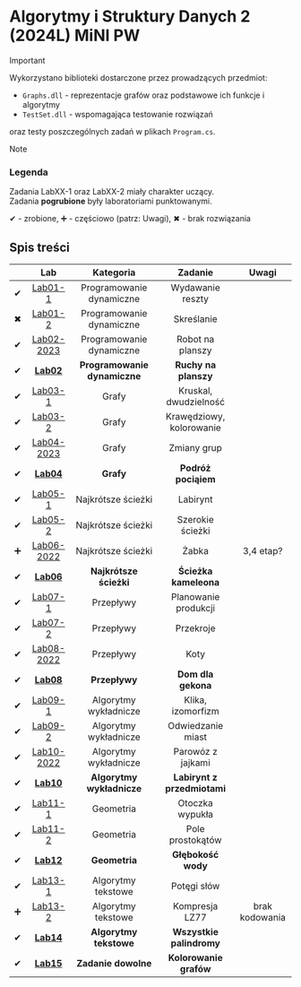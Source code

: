 # Algorytmy i Struktury Danych 2 (2024L) MiNI PW


> [!IMPORTANT]
> Wykorzystano biblioteki dostarczone przez prowadzących przedmiot:
> - `Graphs.dll` - reprezentacje grafów oraz podstawowe ich funkcje i algorytmy
> - `TestSet.dll` - wspomagająca testowanie rozwiązań
>
> oraz testy poszczególnych zadań w plikach `Program.cs`.

> [!NOTE]
> ### Legenda
> Zadania LabXX-1 oraz LabXX-2 miały charakter uczący. <br>
> Zadania **pogrubione** były laboratoriami punktowanymi.
>
> ✔ - zrobione, ➕ - częściowo (patrz: Uwagi), ✖ - brak rozwiązania

## Spis treści
|  | Lab | Kategoria | Zadanie | Uwagi |
| :---: | :---: | :---: | :---: | :---: |
| ✔ | [Lab01-1](../master/Lab01-1/) | Programowanie dynamiczne | Wydawanie reszty | |
| ✖ | [Lab01-2](../master/Lab01-2/) | Programowanie dynamiczne | Skreślanie | |
| ✔ | [Lab02-2023](../master/Lab02-2023/) | Programowanie dynamiczne | Robot na planszy | |
| ✔ | [**Lab02**](../master/Lab02/) | **Programowanie dynamiczne** | **Ruchy na planszy** | |
| ✔ | [Lab03-1](../master/Lab03-1/) | Grafy | Kruskal, dwudzielność | |
| ✔ | [Lab03-2](../master/Lab03-2/) | Grafy | Krawędziowy, kolorowanie | |
| ✔ | [Lab04-2023](../master/Lab04-2023/) | Grafy | Zmiany grup | |
| ✔ | [**Lab04**](../master/Lab04/) | **Grafy** | **Podróż pociąiem** |  | 
| ✔ | [Lab05-1](../master/Lab05-1/) | Najkrótsze ścieżki | Labirynt | |
| ✔ | [Lab05-2](../master/Lab05-2/) | Najkrótsze ścieżki | Szerokie ścieżki | |
| ➕ | [Lab06-2022](../master/Lab06-2022/) | Najkrótsze ścieżki | Żabka | 3,4 etap? |
| ✔ | [**Lab06**](../master/Lab06/) | **Najkrótsze ścieżki** | **Ścieżka kameleona** | | 
| ✔ | [Lab07-1](../master/Lab07-1/) | Przepływy | Planowanie produkcji | |
| ✔ | [Lab07-2](../master/Lab07-2/) | Przepływy | Przekroje | |
| ✔ | [Lab08-2022](../master/Lab08-2022/) | Przepływy | Koty | |
| ✔ | [**Lab08**](../master/Lab08/) | **Przepływy** | **Dom dla gekona** | |
| ✔ | [Lab09-1](../master/Lab09-1/) | Algorytmy wykładnicze | Klika, izomorfizm | |
| ✔ | [Lab09-2](../master/Lab09-2/) | Algorytmy wykładnicze | Odwiedzanie miast | |
| ✔ | [Lab10-2022](../master/Lab10-2022/) | Algorytmy wykładnicze | Parowóz z jajkami | |
| ✔ | [**Lab10**](../master/Lab10/) | **Algorytmy wykładnicze** | **Labirynt z przedmiotami** | | 
| ✔ | [Lab11-1](../master/Lab11-1/) | Geometria | Otoczka wypukła | |
| ✔ | [Lab11-2](../master/Lab11-2/) | Geometria | Pole prostokątów | |
| ✔ | [**Lab12**](../master/Lab12/) | **Geometria** | **Głębokość wody** | |
| ✔ | [Lab13-1](../master/Lab13-1/) | Algorytmy tekstowe | Potęgi słów | |
| ➕ | [Lab13-2](../master/Lab13-2/) | Algorytmy tekstowe | Kompresja LZ77 | brak kodowania |
| ✔ | [**Lab14**](../master/Lab14/) | **Algorytmy tekstowe** | **Wszystkie palindromy** | |
| ✔ | [**Lab15**](../master/Lab15/) | **Zadanie dowolne** | **Kolorowanie grafów** | |
